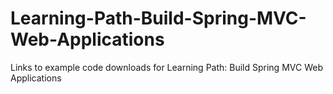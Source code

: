 # Learning-Path-Build-Spring-MVC-Web-Applications
 Links to example code downloads for Learning Path: Build Spring MVC Web Applications
